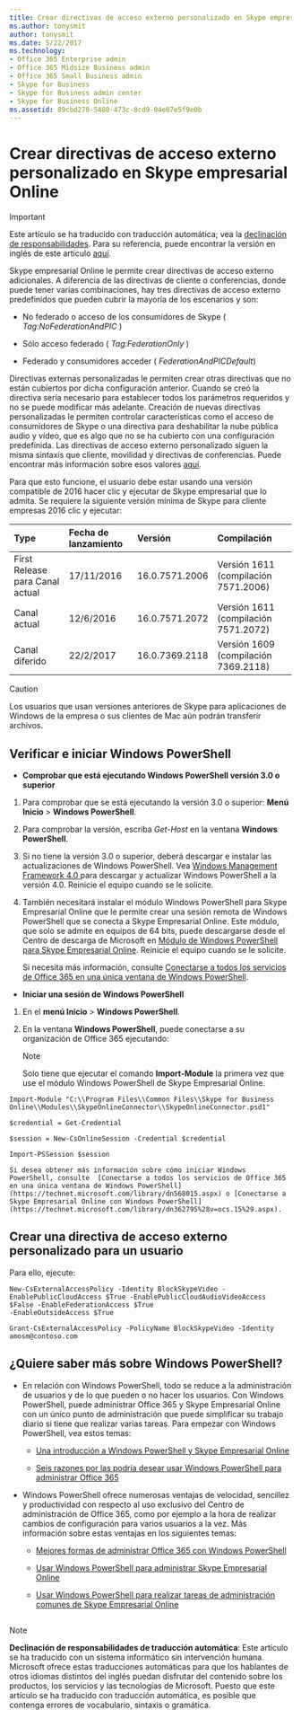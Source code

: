 ```yaml
---
title: Crear directivas de acceso externo personalizado en Skype empresarial Online
ms.author: tonysmit
author: tonysmit
ms.date: 5/22/2017
ms.technology:
- Office 365 Enterprise admin
- Office 365 Midsize Business admin
- Office 365 Small Business admin
- Skype for Business
- Skype for Business admin center
- Skype for Business Online
ms.assetid: 89cbd278-5480-473c-8cd9-04e07e5f9e0b
---
```



# Crear directivas de acceso externo personalizado en Skype empresarial Online

> [!IMPORTANT]
> Este artículo se ha traducido con traducción automática; vea la  [declinación de responsabilidades](89cbd278-5480-473c-8cd9-04e07e5f9e0b.md#MT_Footer). Para su referencia, puede encontrar la versión en inglés de este artículo  [aquí](https://support.office.com/en-us/article/89cbd278-5480-473c-8cd9-04e07e5f9e0b). 
  
    
    


Skype empresarial Online le permite crear directivas de acceso externo adicionales. A diferencia de las directivas de cliente o conferencias, donde puede tener varias combinaciones, hay tres directivas de acceso externo predefinidos que pueden cubrir la mayoría de los escenarios y son:
  
    
    


- No federado o acceso de los consumidores de Skype ( _Tag:NoFederationAndPIC_ )
    
  
- Sólo acceso federado ( _Tag:FederationOnly_ )
    
  
- Federado y consumidores acceder ( _FederationAndPICDefault_)
    
  

Directivas externas personalizadas le permiten crear otras directivas que no están cubiertos por dicha configuración anterior. Cuando se creó la directiva sería necesario para establecer todos los parámetros requeridos y no se puede modificar más adelante. Creación de nuevas directivas personalizadas le permiten controlar características como el acceso de consumidores de Skype o una directiva para deshabilitar la nube pública audio y vídeo, que es algo que no se ha cubierto con una configuración predefinida. Las directivas de acceso externo personalizado siguen la misma sintaxis que cliente, movilidad y directivas de conferencias. Puede encontrar más información sobre esos valores  [aquí](https://technet.microsoft.com/en-us/library/mt228132.aspx).
  
    
    


Para que esto funcione, el usuario debe estar usando una versión compatible de 2016 hacer clic y ejecutar de Skype empresarial que lo admita. Se requiere la siguiente versión mínima de Skype para cliente empresas 2016 clic y ejecutar:
  
    
    



|**Type**|**Fecha de lanzamiento**|**Versión**|**Compilación**|
|:-----|:-----|:-----|:-----|
|First Release para Canal actual  <br/> |17/11/2016  <br/> |16.0.7571.2006  <br/> |Versión 1611 (compilación 7571.2006)  <br/> |
|Canal actual  <br/> |12/6/2016  <br/> |16.0.7571.2072  <br/> | Versión 1611 (compilación 7571.2072) <br/> |
|Canal diferido  <br/> |22/2/2017  <br/> |16.0.7369.2118  <br/> |Versión 1609 (compilación 7369.2118)  <br/> |
   

> [!CAUTION]
> Los usuarios que usan versiones anteriores de Skype para aplicaciones de Windows de la empresa o sus clientes de Mac aún podrán transferir archivos. 
  
    
    


## Verificar e iniciar Windows PowerShell


- **Comprobar que está ejecutando Windows PowerShell versión 3.0 o superior**
    
1. Para comprobar que se está ejecutando la versión 3.0 o superior: **Menú Inicio** > **Windows PowerShell**.
    
  
2. Para comprobar la versión, escriba  _Get-Host_ en la ventana **Windows PowerShell**.
    
  
3. Si no tiene la versión 3.0 o superior, deberá descargar e instalar las actualizaciones de Windows PowerShell. Vea  [Windows Management Framework 4.0 ](https://go.microsoft.com/fwlink/?LinkId=716845) para descargar y actualizar Windows PowerShell a la versión 4.0. Reinicie el equipo cuando se le solicite.
    
  
4. También necesitará instalar el módulo Windows PowerShell para Skype Empresarial Online que le permite crear una sesión remota de Windows PowerShell que se conecta a Skype Empresarial Online. Este módulo, que solo se admite en equipos de 64 bits, puede descargarse desde el Centro de descarga de Microsoft en  [Módulo de Windows PowerShell para Skype Empresarial Online](https://go.microsoft.com/fwlink/?LinkId=294688). Reinicie el equipo cuando se le solicite.
    
  

    Si necesita más información, consulte  [Conectarse a todos los servicios de Office 365 en una única ventana de Windows PowerShell](https://technet.microsoft.com/library/dn568015.aspx).
    
  
- **Iniciar una sesión de Windows PowerShell**
    
1. En el **menú Inicio** > **Windows PowerShell**.
    
  
2. En la ventana **Windows PowerShell**, puede conectarse a su organización de Office 365 ejecutando:
    
    > [!NOTE]
      > Solo tiene que ejecutar el comando **Import-Module** la primera vez que use el módulo Windows PowerShell de Skype Empresarial Online.


  
    
    
> 
  ```
  Import-Module "C:\\Program Files\\Common Files\\Skype for Business Online\\Modules\\SkypeOnlineConnector\\SkypeOnlineConnector.psd1"
  ```


  
    
    
> 
  ```
  $credential = Get-Credential
  ```


  
    
    
> 
  ```
  $session = New-CsOnlineSession -Credential $credential
  ```


  
    
    
> 
  ```
  Import-PSSession $session
  ```


    Si desea obtener más información sobre cómo iniciar Windows PowerShell, consulte  [Conectarse a todos los servicios de Office 365 en una única ventana de Windows PowerShell](https://technet.microsoft.com/library/dn568015.aspx) o [Conectarse a Skype Empresarial Online con Windows PowerShell](https://technet.microsoft.com/library/dn362795%28v=ocs.15%29.aspx).
    
  

## Crear una directiva de acceso externo personalizado para un usuario

Para ello, ejecute:
  
    
    


  
    
    
> 
  ```
  New-CsExternalAccessPolicy -Identity BlockSkypeVideo -EnablePublicCloudAccess $True -EnablePublicCloudAudioVideoAccess $False -EnableFederationAccess $True 
-EnableOutsideAccess $True
  ```


  
    
    
> 
  ```
  Grant-CsExternalAccessPolicy -PolicyName BlockSkypeVideo -Identity amosm@contoso.com
  ```


## ¿Quiere saber más sobre Windows PowerShell?


- En relación con Windows PowerShell, todo se reduce a la administración de usuarios y de lo que pueden o no hacer los usuarios. Con Windows PowerShell, puede administrar Office 365 y Skype Empresarial Online con un único punto de administración que puede simplificar su trabajo diario si tiene que realizar varias tareas. Para empezar con Windows PowerShell, vea estos temas:
    
  -  [Una introducción a Windows PowerShell y Skype Empresarial Online](https://go.microsoft.com/fwlink/?LinkId=525039)
    
  
  -  [Seis razones por las podría desear usar Windows PowerShell para administrar Office 365 ](https://go.microsoft.com/fwlink/?LinkId=525041)
    
  
- Windows PowerShell ofrece numerosas ventajas de velocidad, sencillez y productividad con respecto al uso exclusivo del Centro de administración de Office 365, como por ejemplo a la hora de realizar cambios de configuración para varios usuarios a la vez. Más información sobre estas ventajas en los siguientes temas:
    
  -  [Mejores formas de administrar Office 365 con Windows PowerShell](https://go.microsoft.com/fwlink/?LinkId=525142)
    
  
  -  [Usar Windows PowerShell para administrar Skype Empresarial Online](https://go.microsoft.com/fwlink/?LinkId=525453)
    
  
  -  [Usar Windows PowerShell para realizar tareas de administración comunes de Skype Empresarial Online](https://go.microsoft.com/fwlink/?LinkId=525038)
    
  

## 
<a name="MT_Footer"> </a>


> [!NOTE]
> **Declinación de responsabilidades de traducción automática**: Este artículo se ha traducido con un sistema informático sin intervención humana. Microsoft ofrece estas traducciones automáticas para que los hablantes de otros idiomas distintos del inglés puedan disfrutar del contenido sobre los productos, los servicios y las tecnologías de Microsoft. Puesto que este artículo se ha traducido con traducción automática, es posible que contenga errores de vocabulario, sintaxis o gramática. 
  
    
    


